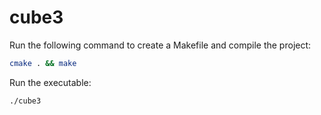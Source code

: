# cube3

Run the following command to create a Makefile and compile the project:
```bash
cmake . && make
```

Run the executable:
```bash
./cube3
```
